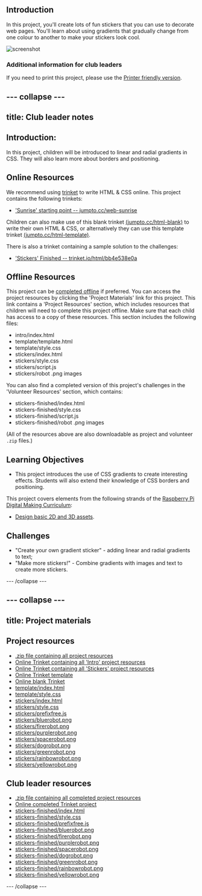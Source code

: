 ## Introduction

In this project, you'll create lots of fun stickers that you can use to decorate web pages. You'll learn about using gradients that gradually change from one colour to another to make your stickers look cool. 

![screenshot](images/stickers-finished.png)

### Additional information for club leaders

If you need to print this project, please use the [Printer friendly version](https://projects.raspberrypi.org/en/projects/stickers/print).

--- collapse ---
---
title: Club leader notes
---

## Introduction:

In this project, children will be introduced to linear and radial gradients in CSS. They will also learn more about borders and positioning. 

## Online Resources

We recommend using [trinket](https://trinket.io/) to write HTML & CSS online. This project contains the following trinkets:

+ ['Sunrise' starting point  -- jumpto.cc/web-sunrise](http://jumpto.cc/web-sunrise)

Children can also make use of this blank trinket [(jumpto.cc/html-blank)](http://jumpto.cc/html-blank) to write their own HTML & CSS, or alternatively they can use this template trinket [(jumpto.cc/html-template)](http://jumpto.cc/html-template).

There is also a trinket containing a sample solution to the challenges:

+ ['Stickers' Finished -- trinket.io/html/bb4e538e0a](https://trinket.io/html/bb4e538e0a)

## Offline Resources

This project can be [completed offline](rpf.io/html-offline) if preferred. You can access the project resources by clicking the 'Project Materials' link for this project. This link contains a 'Project Resources' section, which includes resources that children will need to complete this project offline. Make sure that each child has access to a copy of these resources. This section includes the following files:

+ intro/index.html
+ template/template.html
+ template/style.css
+ stickers/index.html
+ stickers/style.css
+ stickers/script.js
+ stickers/robot .png images

You can also find a completed version of this project's challenges in the 'Volunteer Resources' section, which contains:

+ stickers-finished/index.html
+ stickers-finished/style.css
+ stickers-finished/script.js
+ stickers-finished/robot .png images


(All of the resources above are also downloadable as project and volunteer `.zip` files.)

## Learning Objectives

+ This project introduces the use of CSS gradients to create interesting effects. Students will also extend their knowledge of CSS borders and positioning. 

This project covers elements from the following strands of the [Raspberry Pi Digital Making Curriculum](http://rpf.io/curriculum):

+ [Design basic 2D and 3D assets](https://www.raspberrypi.org/curriculum/design/creator).

## Challenges
+ "Create your own gradient sticker" - adding linear and radial gradients to text;
+ "Make more stickers!" - Combine gradients with images and text to create more stickers.

--- /collapse ---

--- collapse ---
---
title: Project materials
---

## Project resources

* [.zip file containing all project resources](resources/stickers-project-resources.zip)
* [Online Trinket containing all 'Intro' project resources](http://jumpto.cc/web-intro)
* [Online Trinket containing all 'Stickers' project resources](http://jumpto.cc/web-stickers)
* [Online Trinket template](http://jumpto.cc/trinket-template)
* [Online blank Trinket](http://jumpto.cc/trinket-blank)
* [template/index.html](resources/template-index.html)
* [template/style.css](resources/template-style.css)
* [stickers/index.html](resources/stickers-index.html)
* [stickers/style.css](resources/stickers-style.css)
* [stickers/prefixfree.js](resources/stickers-prefixfree.js)
* [stickers/bluerobot.png](resources/stickers-bluerobot.png)
* [stickers/firerobot.png](resources/stickers-firerobot.png)
* [stickers/purplerobot.png](resources/stickers-purplerobot.png)
* [stickers/spacerobot.png](resources/stickers-spacerobot.png)
* [stickers/dogrobot.png](resources/stickers-dogrobot.png)
* [stickers/greenrobot.png](resources/stickers-greenrobot.png)
* [stickers/rainbowrobot.png](resources/stickers-rainbowrobot.png)
* [stickers/yellowrobot.png](resources/stickers-yellowrobot.png)

## Club leader resources

* [.zip file containing all completed project resources](resources/stickers-volunteer-resources.zip)
* [Online completed Trinket project](https://trinket.io/html/bb4e538e0a)
* [stickers-finished/index.html](resources/stickers-finished-index.html)
* [stickers-finished/style.css](resources/stickers-finished-style.css)
* [stickers-finished/prefixfree.js](resources/stickers-finished-prefixfree.js)
* [stickers-finished/bluerobot.png](resources/stickers-finished-bluerobot.png)
* [stickers-finished/firerobot.png](resources/stickers-finished-firerobot.png)
* [stickers-finished/purplerobot.png](resources/stickers-finished-purplerobot.png)
* [stickers-finished/spacerobot.png](resources/stickers-finished-spacerobot.png)
* [stickers-finished/dogrobot.png](resources/stickers-finished-dogrobot.png)
* [stickers-finished/greenrobot.png](resources/stickers-finished-greenrobot.png)
* [stickers-finished/rainbowrobot.png](resources/stickers-finished-rainbowrobot.png)
* [stickers-finished/yellowrobot.png](resources/stickers-finished-yellowrobot.png)

--- /collapse ---
